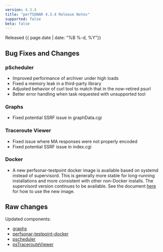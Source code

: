 ```yaml
---
version: 4.3.4
title: "perfSONAR 4.3.4 Release Notes"
supported: false
beta: false
---
```


Released {{ page.date | date: "%B %-d, %Y"}}


Bug Fixes and Changes
---------------------

### pScheduler
 - Improved performance of archiver under high loads
 - Fixed a memory leak in a third-party library
 - Adjusted behavior of curl tool to match that in the now-retired psurl
 - Better error handling when task requested with unsupported tool

### Graphs
 - Fixed potential SSRF issue in graphData.cgi

### Traceroute Viewer
 - Fixed issue where MA responses were not properly encoded
 - Fixed potential SSRF issue in index.cgi

### Docker
- A new perfsonar-testpoint docker image is available based on systemd instead of supervisord. This is generally more stable for long-running installations and more consistent with other non-Docker installs. The supervisord version continues to be available. See the document [here](https://docs.perfsonar.net/install_docker.html#running-the-systemd-image) for how to use the new image.

Raw changes
-----------

Updated components:

-   [graphs](https://github.com/perfsonar/graphs/compare/v4.3.3...v4.3.4)
-   [perfsonar-testpoint-docker](https://github.com/perfsonar/perfsonar-testpoint-docker/compare/v4.3.3...v4.3.4)
-   [pscheduler](https://github.com/perfsonar/pscheduler/compare/v4.3.3...v4.3.4)
-   [psTracerouteViewer](https://github.com/perfsonar/psTracerouteViewer/compare/v4.3.3...v4.3.4)

